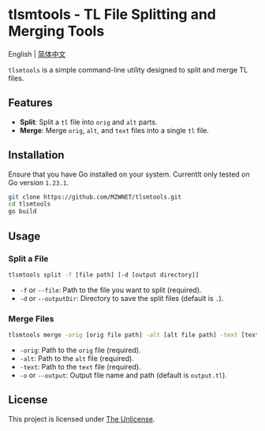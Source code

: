 # tlsmtools - TL File Splitting and Merging Tools

English | [简体中文](README_zh_CN.md)

`tlsmtools` is a simple command-line utility designed to split and merge TL files.

## Features

- **Split**: Split a `tl` file into `orig` and `alt` parts.
- **Merge**: Merge `orig`, `alt`, and `text` files into a single `tl` file.

## Installation

Ensure that you have Go installed on your system. Currentlt only tested on Go version `1.23.1`.

```bash
git clone https://github.com/MZWNET/tlsmtools.git
cd tlsmtools
go build
```

## Usage

### Split a File

```bash
tlsmtools split -f [file path] [-d [output directory]]
```

- `-f` or `--file`: Path to the file you want to split (required).
- `-d` or `--outputDir`: Directory to save the split files (default is `.`).

### Merge Files

```bash
tlsmtools merge -orig [orig file path] -alt [alt file path] -text [text file path] [-o [output file path]]
```

- `-orig`: Path to the `orig` file (required).
- `-alt`: Path to the `alt` file (required).
- `-text`: Path to the `text` file (required).
- `-o` or `--output`: Output file name and path (default is `output.tl`).

## License

This project is licensed under [The Unlicense](http://unlicense.org/).
